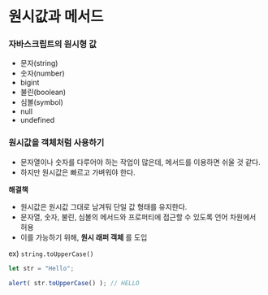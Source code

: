 # 원시값과 메서드

### 자바스크립트의 원시형 값

- 문자(string)
- 숫자(number)
- bigint
- 불린(boolean)
- 심볼(symbol)
- null
- undefined

### 원시값을 객체처럼 사용하기

- 문자열이나 숫자를 다루어야 하는 작업이 많은데, 메서드를 이용하면 쉬울 것 같다.
- 하지만 원시값은 빠르고 가벼워야 한다.

**해결책**

- 원시값은 원시값 그대로 남겨둬 단일 값 형태를 유지한다.
- 문자열, 숫자, 불린, 심볼의 메서드와 프로퍼티에 접근할 수 있도록 언어 차원에서 허용
- 이를 가능하기 위해, **원시 래퍼 객체** 를 도입
  
ex) `string.toUpperCase()`

```js
let str = "Hello";

alert( str.toUpperCase() ); // HELLO
```
